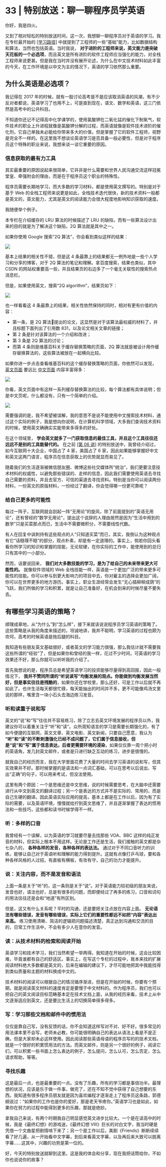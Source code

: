 # 33  | 特别放送：聊一聊程序员学英语
你好，我是四火。

又到了相对轻松的特别放送时间，这一次，我想聊一聊程序员对于英语的学习。我在专栏最开始的 [\[学习路径\]](https://time.geekbang.org/column/article/134216) 中就提到了工程师的一些“基础”能力，比如数据结构和算法，当然也包括英语。当时我说， **对于进阶的工程师来说，英文能力是突破天花板的一个必选项**，而且英文是所有进阶的软件工程师应当强化的能力，对全栈工程师来说更甚。但是我在当时并没有展开论述，为什么在中文技术材料如此丰富的今天，在工作环境是以中文为主的情况下，英语的学习依然那么重要。

## 为什么英语是必选项？

我记得在 2017 年的时候，就有一股讨论高考是不是应该取消英语的风潮，有不少反对者都说，英语学习了也用不上，可是直到现在，语文、数学和英语，这三门依然是高考中的公共科目。

不知道你还记不记得高中化学课学的，使用氯酸钾在二氧化锰的催化下制氧气，软件技术的职业上升进程就像是氯酸钾分解的过程，而英语就像是软件技术进阶的催化剂，它自己单独未必能给你带来多大的价值，但是掌握了它的软件工程师，视野是完全不一样的。在这里我不想谈论英语学习是否具备一般必要性，但是对于程序员这个特殊的职业来说，我想来谈一谈它重要的原因。

### 信息获取的最有力工具

其实最重要的原因说起来很简单，它并非是什么需要和世界人民沟通交流这样冠冕堂皇、牵强附会的理由，而是在于程序员这个职业的特殊性。

程序员需要长期地学习，而大多数的学习材料，都是使用英文撰写的。特别是对于基于 Web 的全栈工程师来说更是如此，全栈技术迭代很快，新的技术资料一般都是英文的，英文能力，尤其是英文的阅读能力会很大程度地影响知识获取的速度。

我随便举个例子。

本专栏在介绍缓存的 LRU 算法的时候描述了 LRU 的缺陷，而有一些算法设计出来的目的就是为了解决这个缺陷，2Q 算法就是其中之一。

如果你使用 Google 搜索“2Q 算法”，你会看到类似这样的结果：

![](images/169746/0da2e7723662c6404f0e494fd20ea8cc.png)

基本上结果的相关性不错，但是这 4 条最靠上的结果都无一例外地是一些个人学习和分享的博客，对于 2Q 算法的笔记和理解。拿百度搜索，结果也类似，其中 CSDN 的网站权重要高一些，并且结果页的右边多了一个毫无关联性的搜索热点消息栏。

但是，如果使用英文，搜索“2Q algorithm”，结果页如下：

![](images/169746/016cd82a8023dcf10ff26a06fb36e857.png)

也一样看看这 4 条最靠上的结果，相关性依然保持的同时，相对有更有价值的内容：

- 第一条，是 2Q 算法提出的论文，这显然是对于该算法最权威的材料了，并且标题下面列出了引用数 831，以及论文相关文章的链接；
- 第 2 条是针对该算法的一个介绍和改进；
- 第 3 条是 2Q 算法的讨论；
- 而第 4 条则是维基百科关于缓存替换策略的页面，2Q 算法就是被设计用作缓存替换算法的，这些算法被放在一起横向比较。

如果你进一步点击查看维基百科的这个缓存替换策略的页面，你依然可以发现， [英文页面](https://en.wikipedia.org/wiki/Cache_replacement_policies) 要远比 [中文页面](https://zh.wikipedia.org/wiki/%E5%BF%AB%E5%8F%96%E6%96%87%E4%BB%B6%E7%BD%AE%E6%8F%9B%E6%A9%9F%E5%88%B6) 内容丰富得多：

![](images/169746/1fc3805b86eb3701a83d07edfb952889.png)

你看，英文页面中有这样一系列缓存替换算法的比较，每个算法都有具体说明；但是中文页呢，什么都没有，只有一个简单的介绍。

![](images/169746/a1d514c8a0adaca8f61615fc91a0d386.png)

需要强调的是，我不希望被误解，我的意思不是说不能使用中文搜索技术材料，通过这个实际的例子，我是想向你说明，在计算机科学领域，大多我们查询技术资料的时候，使用英文确确实实能带来多得多的好处。

在这个领域里， **学会英文就多了一门获取信息的最佳工具，并且这个工具往往还远远不是别的工具能替代的。** 在之前 [\[第 06 讲\]](https://time.geekbang.org/column/article/139370) 的特别放送中，我曾经介绍过，如今互联网十大企业，中国占了 4 家，美国占了 6 家，因此如果能够掌握好中文和英文这两门语言，程序员在信息获取上的优势就显而易见了。

随着我们的生活逐渐被微信朋友圈、微博这些社交媒体所“统治”，我们更要注意技术材料的权威性，以避免那些错误的、走样的信息，因此我们需要使用英语去寻找自己需要的资料，并且去官方、可信的渠道去寻找资料。特别是当你可以阅读两份材料，一份英文的原版材料，一份经过了翻译，你会觉得哪一份更可靠呢？

### 给自己更多的可能性

每过一阵子，互联网就会刮起一阵“无用论”的旋风，除了前面提到的“英语无用论”，还有曾经的“数学无用论”，提出这个说辞的人理由居然是因为“生活中用到的数学”只是买菜那点而已，生活中不需要微积分，不需要线性代数。

有人在回复中讽刺持有这些观点的人“只知道买菜”而已，其实，我倒认为这种观点有它“话糙理不糙”的部分，观点朴素，却是有一定道理的。事实上，倘若你回头看看你所学习的知识和掌握的技能，无论软硬，在你实际的工作中，能使用到的总归只有其中的一小部分。

然而，话要说回来， **我们对大多数技能的学习，是为了给自己的未来带来更大可能性的。** 就像软件领域的 Web 全栈技能一样，英语是一个更加广泛的带来更多可能性的技能。你可以参与到更大影响力的项目中去，你对雇主的选择会更加广阔，你可以在世界更多的地方游历。事实上，职业生涯经常会发生“无心插柳柳成荫”的飞跃，我们所做的学习和积累，就是让自己准备好，在机会到来的时候尽量不要失去。

## 有哪些学习英语的策略？

顺理成章地，从“为什么”到“怎么样”，接下来就该说说程序员学习英语的策略了。这些策略是从我的角度来描述的，坦诚地讲，我并不聪明，学习英语的过程也颇为坎坷，高考的时候英语是拖后腿的科目。

我知道有些朋友英文基础很好，或者英文的学习能力很强，那么我估计就不需要我这些所谓的“经验”了，但是如果你和曾经的我一样，花过不少时间，可英语的学习效果还不好，那么你就可以听听我的介绍了。

首先我想说的是，程序员总是希望英语学习的投资能够尽量得到高回报，因此一般情况下， **我并不赞同所谓的“听说读写”均衡发展的观点。你能做到均衡发展当然好，但是事实往往是残酷的**，如果你还在学校里，那么还好，可是工作以后就不再如此了。也许生活每天都很忙碌，每天能抽出的时间并不多，更不可能像鸡汤文里说的那样，嘴里含一块小石头去海边练习发音。

### 听和读重于说和写

英文的“说”和“写”往往并不容易练习，除了立志去英文环境发展的程序员以外，我建议你可以着重关注于“听”和“读”。众所周知语言的学习是需要长期强化的，有了如今便捷的互联网，英文文章、英文电影、英文新闻，只要自己愿意，我认为 **“听”和“读”的不断刺激强化已经不成问题了，它们属于信息接收，但是“说”和“写”属于信息表达，后者更需要环境的浸染**，如果仅仅靠一周个把小时的英语角，发几封英文邮件，或者是只进行缺乏互动的练习，进步是很慢的。

就我自己的经历而言，我在大学里面花费了大量的时间去学习英语的说和写，但其实效果并不好。那时候掌握的是语法和一点词汇基础，可以在思考以后说出、写出“正确”的句子，可以用来考试，但没法使用。

这里有两个原因：一个是思维还是中文思维，说的时候需要思考，在大脑中还需要进行从中文到英文的翻译过程；另一个是表达的方式并不是实际的、常用的，而是自己生硬的翻译。因此英语实际应用的提高，基本上都是在工作以后，因为有了实际的需要，以及英语环境，慢慢就给拧到英文思维了，并且逐渐掌握了表达的惯用法和一些技巧，这些都和读书时候学得不一样。

### 听：多样的口音

我曾经有一个误解，以为英语的学习就要尽量去找那些 VOA、BBC 这样的纯正发音的材料，但实际上根本不用这样。无论是工作还是生活，我们接触的英文都是杂七杂八的， **各种各样的发音，各种各样的表达法。** 通过对于不同口音听力的训练，能够让自己对于英语听和理解的能力得到提升。这就有点像打乒乓球，要和各种各样风格的人过招，有直板有横板，有攻有守，自己的功力才能提升。

### 说：关注内容，而不是发音和语法

上面一条是关于“听”的，这一条则是关于“说”。对于英语能力较初级的朋友来说，发音也好，语法也好，总是有很多的问题，而即便经过了再多的练习，口音和词句的用法往往还是会和“地道”有所区别。

但是，这又有什么关系呢？平时的沟通，还是要把关注点放在内容上面。 **无论语法有哪些错误，发音有哪些错误，实际上它们的重要性都远不如把“内容”表达出来高。** 练习使用清晰、简洁的逻辑把问题描述清楚，真正达到沟通和交流的目的，日常工作生活中，不会有多少人在意你的发音。

### 读：从技术材料的检索和阅读开始

英语学习和技术学习，我们当然希望一举两得。我知道在开始的时候，这会比较困难，毕竟谁都有自己的舒适区。事实上，在写这个专栏的过程中，我本来找的扩展阅读材料绝大多数都是英文的，后来在编辑的建议下，才尽可能地把其中我能找得到类似质量和主题的材料换成中文的。

技术材料的阅读可以根据自己的情况循序渐进，但是在开始的时候，你要有个预期，就是阅读英文材料的速度肯定是要慢于中文材料的。作为程序员，我们也可以把自己的英文阅读目标范畴基本定在技术文档上面，从我的经历来看，技术上从中文逐渐适应到英文，还是要比生活上的切换简单得多得多。

### 写：学习那些文档和邮件中的惯用法

仅仅是靠自己写，没有反馈的话，你不会知道这样写对不对、好不好。很多常见的用法课本里不会写，老师未必教，你可能很明确自己的表达从语法上看是不是正确，但是大家却未必这样使用。因此阅读那些英语母语的程序员写的的技术文档，就是一个很好的积累惯用法的方法。而英文邮件，则是另一个很好的例子，阅读它们，可以积累一些书面上怎么表达的例子，怎么提问，怎么认可，怎么否定，怎么请求帮助，等等。

### 寻找乐趣

这是最后一点，也是最重要的一点。没有了乐趣，所有的学习都是事倍功半。最理想的状况，应该是乐于做一件事，做完了，还在不知不觉中获得了自己想要的东西。我知道有很多程序员朋友就是因为喜欢编程才逐渐走上了程序员这条路，郭德纲说过：“如果你的工作也是你的爱好，那是老天爷疼你。”英语学习也是如此，如果你在努力的过程中能得到更多的乐趣，那就是绝妙。

拿我自己来说，有两个时期我自己明显感觉英文进步比较大。一个是在读高中的时候，我是《最终幻想》的游戏迷，《最终幻想 VIII》巨长的对白文字，我当时硬是凭借一个文曲星把剧情啃下来了；另一个是工作以后，美剧《Friends》断断续续看了好几遍，从一开始看中文字幕，到后来看英文字幕，以及再后来大致可以脱离字幕……这其中，兴趣的功劳是第一位的。

好，今天的特别放送就聊到这里。这是我的体会和分享，现在我把话筒给你，不如你也说说你的故事？
